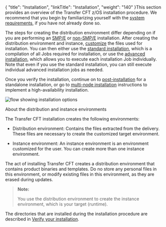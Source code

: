 {
    "title": "Installation",
    "linkTitle": "Installation",
    "weight": "140"
}This section provides an overview of the  Transfer CFT z/OS installation procedure. We recommend that you begin by familiarizing yourself with the [system requirements](../c_about_zos/r_prerequistes_zos), if you have not already done so.

The steps for creating the distribution environment differ depending on if you are performing an [SMP/E]() or [non-SMP/E]() installation. After creating the distribution environment and instance, [customize](t_customize_instance_zos) the files used for installation. You can then either use the [standard installation](zos_auto_install_a05all), which is a compilation of all Jobs required for installation, or use the [advanced installation](manual_installation_steps), which allows you to execute each installation Job individually. Note that even if you use the standard installation, you can still  execute individual advanced installation jobs as needed.

Once you verify the installation, continue on to [post-installation](../t_start_servers_jobs_zos) for a standalone installation, or go to [multi-node installation](../c_multinode_zos) instructions to implement a high-availability installation.

<img src="/Images/TransferCFT/install_overview_zos.png" class="maxWidth" alt="flow showing installation options" />

About the distribution and instance environments

The Transfer CFT installation creates the following environments:

-   Distribution environment: Contains the files extracted from the delivery. These files are necessary to create the customized target environment.

<!-- -->

-   Instance environment: An instance environment is an environment customized for the user. You can create more than one instance environment.

The act of installing Transfer CFT creates a distribution environment that  contains product binaries and templates. Do no store any personal files in this environment, or modify existing files in this environment, as they are erased during updates.

> **Note:**
>
> You use the distribution environment to create the instance environment, which is your target (runtime).

The directories that are installed during the installation procedure are described in [Verify your installation](../post_install_zos).
